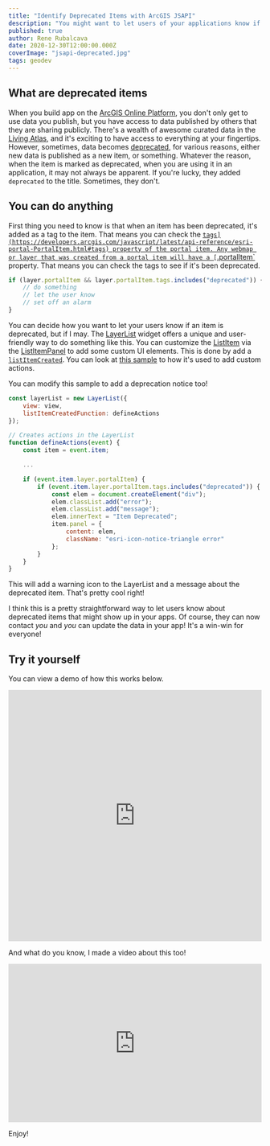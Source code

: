 ```yaml
---
title: "Identify Deprecated Items with ArcGIS JSAPI"
description: "You might want to let users of your applications know if a layer in the application has been deprecated. I'll show you how."
published: true
author: Rene Rubalcava
date: 2020-12-30T12:00:00.000Z
coverImage: "jsapi-deprecated.jpg"
tags: geodev
---
```


## What are deprecated items

When you build app on the [ArcGIS Online Platform](https://www.esri.com/en-us/arcgis/products/arcgis-online/overview), you don't only get to use data you publish, but you have access to data published by others that they are sharing publicly. There's a wealth of awesome curated data in the [Living Atlas](https://livingatlas.arcgis.com/), and it's exciting to have access to everything at your fingertips. However, sometimes, data becomes [deprecated](https://enterprise.arcgis.com/en/portal/latest/use/item-details.htm#ESRI_SECTION3_5B0AA740695F424792447B4D1B600B27), for various reasons, either new data is published as a new item, or something. Whatever the reason, when the item is marked as deprecated, when you are using it in an application, it may not always be apparent. If you're lucky, they added `deprecated` to the title. Sometimes, they don't.

## You can do anything

First thing you need to know is that when an item has been deprecated, it's added as a tag to the item. That means you can check the [`tags](https://developers.arcgis.com/javascript/latest/api-reference/esri-portal-PortalItem.html#tags) property of the portal item. Any webmap or layer that was created from a portal item will have a [`.portalItem`](https://developers.arcgis.com/javascript/latest/api-reference/esri-portal-PortalItem.html) property. That means you can check the tags to see if it's been deprecated.

```js
if (layer.portalItem && layer.portalItem.tags.includes("deprecated")) {
    // do something
    // let the user know
    // set off an alarm
}
```

You can decide how you want to let your users know if an item is deprecated, but if I may. The [LayerList](https://developers.arcgis.com/javascript/latest/api-reference/esri-widgets-LayerList.html) widget offers a unique and user-friendly way to do something like this. You can customize the [ListItem](https://developers.arcgis.com/javascript/latest/api-reference/esri-widgets-LayerList-ListItem.html) via the [ListItemPanel](https://developers.arcgis.com/javascript/latest/api-reference/esri-widgets-LayerList-ListItemPanel.html) to add some custom UI elements. This is done by add a [`listItemCreated`](https://developers.arcgis.com/javascript/latest/api-reference/esri-widgets-LayerList.html#listItemCreatedFunction). You can look at [this sample](https://developers.arcgis.com/javascript/latest/sample-code/widgets-layerlist-actions/index.html) to how it's used to add custom actions.

You can modify this sample to add a deprecation notice too!

```js
const layerList = new LayerList({
    view: view,
    listItemCreatedFunction: defineActions
});

// Creates actions in the LayerList
function defineActions(event) {
    const item = event.item;

    ...

    if (event.item.layer.portalItem) {
        if (event.item.layer.portalItem.tags.includes("deprecated")) {
            const elem = document.createElement("div");
            elem.classList.add("error");
            elem.classList.add("message");
            elem.innerText = "Item Deprecated";
            item.panel = {
                content: elem,
                className: "esri-icon-notice-triangle error"
            };
        }
    }
}
```

This will add a warning icon to the LayerList and a message about the deprecated item. That's pretty cool right!

I think this is a pretty straightforward way to let users know about deprecated items that might show up in your apps. Of course, they can now contact _you_ and _you_ can update the data in your app! It's a win-win for everyone!

## Try it yourself

You can view a demo of how this works below.

<iframe height="500" style="width: 100%;" scrolling="no" title="LayerList widget Show Deprecated" src="https://codepen.io/odoe/embed/preview/BaKeWbq?height=500&theme-id=light&default-tab=html,result" frameborder="no" loading="lazy" allowtransparency="true" allowfullscreen="true">
  See the Pen <a href='https://codepen.io/odoe/pen/BaKeWbq'>LayerList widget Show Deprecated</a> by Rene Rubalcava
  (<a href='https://codepen.io/odoe'>@odoe</a>) on <a href='https://codepen.io'>CodePen</a>.
</iframe>

And what do you know, I made a video about this too!

<iframe width="100%" height="315" src="https://www.youtube.com/embed/HF_5gpcPoa8" frameborder="0" allow="accelerometer; autoplay; clipboard-write; encrypted-media; gyroscope; picture-in-picture" allowfullscreen></iframe>

Enjoy!
